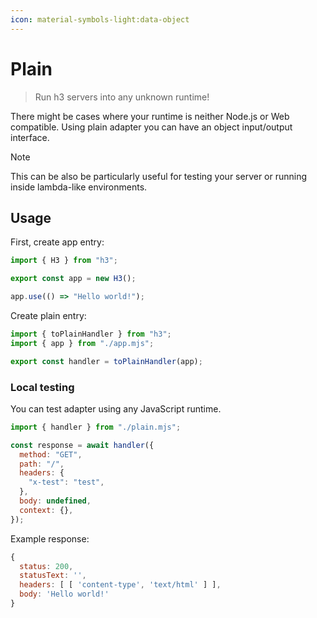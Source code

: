 ```yaml
---
icon: material-symbols-light:data-object
---
```


# Plain

> Run h3 servers into any unknown runtime!

There might be cases where your runtime is neither Node.js or Web compatible. Using plain adapter you can have an object input/output interface.

> [!NOTE]
> This can be also be particularly useful for testing your server or running inside lambda-like environments.

## Usage

First, create app entry:

```js [app.mjs]
import { H3 } from "h3";

export const app = new H3();

app.use(() => "Hello world!");
```

Create plain entry:

```js [plain.mjs]
import { toPlainHandler } from "h3";
import { app } from "./app.mjs";

export const handler = toPlainHandler(app);
```

### Local testing

You can test adapter using any JavaScript runtime.

```js [plain.test.mjs]
import { handler } from "./plain.mjs";

const response = await handler({
  method: "GET",
  path: "/",
  headers: {
    "x-test": "test",
  },
  body: undefined,
  context: {},
});
```

Example response:

```js
{
  status: 200,
  statusText: '',
  headers: [ [ 'content-type', 'text/html' ] ],
  body: 'Hello world!'
}
```
